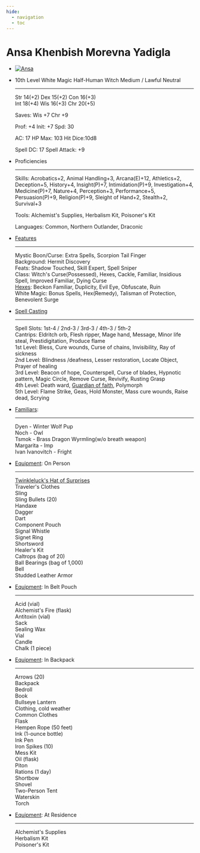 ```yaml
---
hide:
  - navigation
  - toc
---
```


# Ansa Khenbish Morevna Yadigla

<div class="grid cards" markdown>

-   [![Ansa](https://half-guinea-press.github.io/zymurgical-oubliette/images/Ansa-400x400.jpg)](https://half-guinea-press.github.io/zymurgical-oubliette/images/Ansa-1024x1024.jpg)

-   10th Level White Magic Half-Human Witch
    Medium / Lawful Neutral

    ---

    Str 14(+2) Dex 15(+2) Con 16(+3)<br>
    Int 18(+4) Wis 16(+3) Chr 20(+5)

    Saves: Wis +7 Chr +9

    Prof:    +4 Init:    +7 Spd:     30

    AC:      17 HP Max:  103 Hit Dice:10d8

    Spell DC: 17 Spell Attack: +9

-   Proficiencies

    ---

    Skills: Acrobatics+2, Animal Handling+3, Arcana(E)+12, Athletics+2, Deception+5, History+4, Insight(P)+7, Intimidation(P)+9, Investigation+4, Medicine(P)+7, Nature+4, Perception+3, Performance+5, Persuasion(P)+9, Religion(P)+9, Sleight of Hand+2, Stealth+2, Survival+3

    Tools: Alchemist's Supplies, Herbalism Kit, Poisoner's Kit

    Languages: Common, Northern Outlander, Draconic

-   [Features](ansa_features)

    ---

    Mystic Boon/Curse: Extra Spells, Scorpion Tail Finger<br>
    Background: Hermit Discovery<br>
    Feats: Shadow Touched, Skill Expert, Spell Sniper<br>
    Class: Witch's Curse(Possessed), Hexes, Cackle, Familiar, Insidious Spell, Improved Familiar, Dying Curse<br>
    [Hexes](ansa_hexes): Beckon Familiar, Duplicity, Evil Eye, Obfuscate, Ruin<br>
    White Magic: Bonus Spells, Hex(Remedy), Talisman of Protection, Benevolent Surge<br>

-   [Spell Casting](ansa_spells)

    ---

    Spell Slots: 1st-4 / 2nd-3 / 3rd-3 / 4th-3 / 5th-2<br>
    Cantrips: Eldritch orb, Flesh ripper, Mage hand, Message, Minor life steal, Prestidigitation, Produce flame<br>
    1st Level: Bless, Cure wounds, Curse of chains, Invisibility, Ray of sickness<br>
    2nd Level: Blindness /deafness, Lesser restoration, Locate Object, Prayer of healing<br>
    3rd Level: Beacon of hope, Counterspell, Curse of blades, Hypnotic pattern, Magic Circle, Remove Curse, Revivify, Rusting Grasp<br>
    4th Level: Death ward, [Guardian of faith](ansa_spells/#guardian-of-faith), Polymorph<br>
    5th Level: Flame Strike, Geas, Hold Monster, Mass cure wounds, Raise dead, Scrying

-   [Familiars](ansa_familiars):

    ---

    Dyen - Winter Wolf Pup<br>
    Noch - Owl<br>
    Tsmok - Brass Dragon Wyrmling(w/o breath weapon)<br>
    Margarita - Imp<br>
    Ivan Ivanovitch - Fright<br>

-   [Equipment](equipment_list): On Person

    ---
    
    [Twinkleluck's Hat of Surprises](tinklelucks_hat_of_surprises)<br>
    Traveler's Clothes<br>
    Sling<br>
    Sling Bullets (20)<br>
    Handaxe<br>
    Dagger<br>
    Dart<br>
    Component Pouch<br>
    Signal Whistle<br>
    Signet Ring<br>
    Shortsword<br>
    Healer's Kit<br>
    Caltrops (bag of 20)<br>
    Ball Bearings (bag of 1,000)<br>
    Bell<br>
    Studded Leather Armor<br>

-   [Equipment](equipment_list): In Belt Pouch

    ---
    
    Acid (vial)<br>
    Alchemist's Fire (flask)<br>
    Antitoxin (vial)<br>
    Sack<br>
    Sealing Wax<br>
    Vial<br>
    Candle<br>
    Chalk (1 piece)<br>

-   [Equipment](equipment_list): In Backpack

    ---
    
    Arrows (20)<br>
    Backpack<br>
    Bedroll<br>
    Book<br>
    Bullseye Lantern<br>
    Clothing, cold weather<br>
    Common Clothes<br>
    Flask<br>
    Hempen Rope (50 feet)<br>
    Ink (1-ounce bottle)<br>
    Ink Pen<br>
    Iron Spikes (10)<br>
    Mess Kit<br>
    Oil (flask)<br>
    Piton<br>
    Rations (1 day)<br>
    Shortbow<br>
    Shovel<br>
    Two-Person Tent<br>
    Waterskin<br>
    Torch<br>

-   [Equipment](equipment_list): At Residence

    ---
    
    Alchemist's Supplies<br>
    Herbalism Kit<br>
    Poisoner's Kit<br>

</div>
